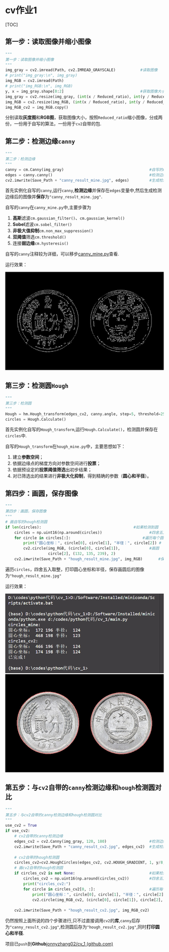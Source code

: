 # cv作业1

[TOC]

## 第一步：读取图像并缩小图像

```py
"""
第一步：读取图像并缩小图像
"""
img_gray = cv2.imread(Path, cv2.IMREAD_GRAYSCALE)           #读取图像
# print("img_gray:\n", img_gray)                  
img_RGB = cv2.imread(Path)                                      
# print("img_RGB:\n", img_RGB)
y, x = img_gray.shape[0:2]                                  #获取图像大小
img_gray = cv2.resize(img_gray, (int(x / Reduced_ratio), int(y / Reduced_ratio))) #缩小图像    
img_RGB = cv2.resize(img_RGB, (int(x / Reduced_ratio), int(y / Reduced_ratio)))
img_RGB_cv2 = img_RGB.copy()
```

分别读取**灰度图**和**RGB图**，获取图像大小，按照`Reduced_ratio`缩小图像，分成两份，一份用于自写的算法，一份用于`cv2`自带的包.

## 第二步：检测边缘`canny`

```python
"""
第二步：检测边缘
"""
canny = cm.Canny(img_gray)                                      #自写的canny实例化
edges = canny.canny()                                           #检测边缘
cv2.imwrite(Save_Path + "canny_result_mine.jpg", edges)         #生成检测边缘后的图像
```

首先实例化自写的`canny`,运行`canny`,**检测边缘**并保存在`edges`变量中,然后生成检测边缘后的图像并**保存**为`"canny_result_mine.jpg"`.

自写的`canny`在`canny_mine.py`中,主要步骤为

1. **高斯**滤波`cm.gaussian_filter()`、`cm.gaussian_kernel()`
2. **Sobel**滤波`cm.sobel_filter()`
3. **非极大值抑制**`cm.non_max_suppression()`
4. **双阈值**筛选`cm.threshold()`
5. 连接**弱边缘**`cm.hysteresis()`

自写的`canny`注释较为详细，可以移步[canny_mine.py](https://github.com/jonnyzhang02/cv_1/blob/master/canny_mine.py)查看.

运行效果：

<img src="/result/canny_result_mine.jpg"/>

## 第三步：检测圆`Hough`

```py
"""
第三步：检测圆
"""
Hough = hm.Hough_transform(edges_cv2, canny.angle, step=5, threshold=25)          #自写的hough实例化
circles = Hough.Calculate() 
```

首先实例化自写的`Hough_transform`,运行`Hough.Calculate()`，检测圆并保存在`circles`中.

自写的`Hough_transform`在`hough_mine.py`中，主要思想如下：

1. 建立**参数空间**；
2. 依据边缘点的梯度方向对参数空间进行**投票**；
3. 依据预设定的**投票阈值筛选**出初步结果；
4. 对已筛选出的结果进行**非极大化抑制**，得到精确的参数（**圆心和半径**）。

## 第四步：画圆，保存图像

```py
"""
第四步：画圆，保存图像
"""         
# 画自写的hough检测圆
if len(circles):                                         #如果检测到圆        
    circles = np.uint16(np.around(circles))                     #四舍五入取整
    for circle in circles[:]:                                #遍历每个圆 
        print("圆心坐标：", circle[0], circle[1], "半径：", circle[2]) # 打印圆心坐标和半径
        cv2.circle(img_RGB, (circle[0], circle[1]),             #画圆
                   circle[2], (132, 135, 239), 2)
    cv2.imwrite(Save_Path + "hough_result_mine.jpg", img_RGB)       #保存检测圆后的图像
```

遍历`circles`，四舍五入取整，打印圆心坐标和半径，保存画圆后的图像为`"hough_result_mine.jpg"`

运行效果：

<img src="./screen_shoot.png" alt="screen_shoot"  />

<img src="/result/hough_result_mine.jpg"  />

## 第五步：与`cv2`自带的`canny`检测边缘和`hough`检测圆对比

```py
"""
第五步：与cv2自带的canny检测边缘和hough检测圆对比
"""
use_cv2 = True
if use_cv2:
    # cv2自带的canny检测边缘
    edges_cv2 = cv2.Canny(img_gray, 120, 180)                   #检测边缘
    cv2.imwrite(Save_Path + "canny_result_cv2.jpg", edges_cv2)  #生成检测边缘后的图像

    # cv2自带的hough检测圆
    circles_cv2=cv2.HoughCircles(edges_cv2, cv2.HOUGH_GRADIENT, 1, y/8, param1= 100,param2= 60,minRadius= 10, maxRadius= 150)  #检测圆       
    # 画cv2自带的hough检测圆
    if circles_cv2 is not None:                                 #如果检测到圆
        circles_cv2 = np.uint16(np.around(circles_cv2))         #四舍五入取整
        print("circles_cv2:")
        for circle in circles_cv2[0, :]:                        #遍历每个圆 
            print("圆心坐标：", circle[0], circle[1], "半径：", circle[2])
            cv2.circle(img_RGB_cv2, (circle[0], circle[1]), circle[2], (132, 135, 239), 2)     #画圆  
            
    cv2.imwrite(Save_Path + "hough_result_cv2.jpg", img_RGB_cv2)   
```

仍然按照上面所说的四个步骤进行,只不过直接调用`cv2`的**库**,`canny`后存为`"canny_result_cv2.jpg"`,检测圆后存为`"hough_result_cv2.jpg"`,同时**打印圆心和半径**.

项目已`push`到**Github**[jonnyzhang02/cv_1 (github.com)](https://github.com/jonnyzhang02/cv_1)
